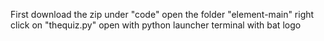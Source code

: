 First download the zip under "code" 
open the folder "element-main"
right click on "thequiz.py"
open with python launcher
terminal with bat logo

